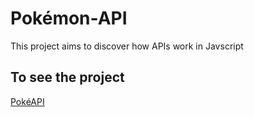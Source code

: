 # Pokémon-API

<p>This project aims to discover how APIs work in Javscript</p>

## To see the project

[PokéAPI](https://bastien22022.github.io/Pok-mon-API/)
